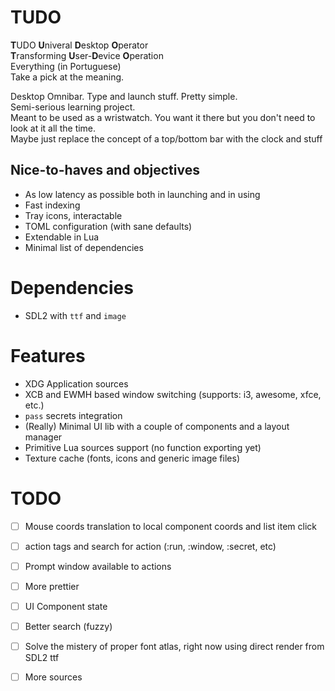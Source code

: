 # TUDO
**T**UDO **U**niveral **D**esktop **O**perator  
**T**ransforming **U**ser-**D**evice **O**peration  
Everything (in Portuguese)  
Take a pick at the meaning.  

Desktop Omnibar. Type and launch stuff. Pretty simple.  
Semi-serious learning project.  
Meant to be used as a wristwatch. You want it there but you don't need to look at it all the time.  
Maybe just replace the concept of a top/bottom bar with the clock and stuff  

## Nice-to-haves and objectives
- As low latency as possible both in launching and in using
- Fast indexing
- Tray icons, interactable
- TOML configuration (with sane defaults)
- Extendable in Lua
- Minimal list of dependencies

# Dependencies
- SDL2 with `ttf` and `image`

# Features
- XDG Application sources
- XCB and EWMH based window switching (supports: i3, awesome, xfce, etc.)
- `pass` secrets integration
- (Really) Minimal UI lib with a couple of components and a layout manager
- Primitive Lua sources support (no function exporting yet)
- Texture cache (fonts, icons and generic image files)

# TODO
- [ ] Mouse coords translation to local component coords and list item click
- [ ] action tags and search for action (:run, :window, :secret, etc)
- [ ] Prompt window available to actions
- [ ] More prettier  
- [ ] UI Component state
- [ ] Better search (fuzzy)
- [ ] Solve the mistery of proper font atlas, right now using direct render from SDL2 ttf
- [ ] More sources


